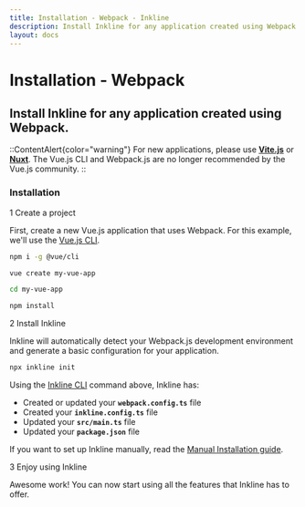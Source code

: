 ```yaml
---
title: Installation - Webpack - Inkline
description: Install Inkline for any application created using Webpack.
layout: docs
---
```


# Installation - Webpack
## Install Inkline for any application created using Webpack.

::ContentAlert{color="warning"}
For new applications, please use **[Vite.js](/docs/installation/vite)** or **[Nuxt](/docs/installation/nuxt)**.
The Vue.js CLI and Webpack.js are no longer recommended by the Vue.js community.
::

### Installation

<div class="install-step _margin-top:2">
<div class="install-step-title"><span class="install-step-number">1</span> Create a project</div> 

First, create a new Vue.js application that uses Webpack. For this example, we'll use the [Vue.js CLI](https://cli.vuejs.org/guide/creating-a-project.html).

~~~bash
npm i -g @vue/cli
~~~

~~~bash
vue create my-vue-app

cd my-vue-app 

npm install
~~~

</div>
<div class="install-step">
<div class="install-step-title"><span class="install-step-number">2</span> Install Inkline</div> 

Inkline will automatically detect your Webpack.js development environment and generate a basic configuration for your application.

~~~bash
npx inkline init
~~~

Using the [Inkline CLI](https://github.com/inkline/cli) command above, Inkline has:
- Created or updated your **`webpack.config.ts`** file
- Created your **`inkline.config.ts`** file
- Updated your **`src/main.ts`** file
- Updated your **`package.json`** file

If you want to set up Inkline manually, read the [Manual Installation guide](/docs/installation/manual).

</div>
<div class="install-step">
<div class="install-step-title"><span class="install-step-number">3</span> Enjoy using Inkline</div> 

Awesome work! You can now start using all the features that Inkline has to offer.
</div>
